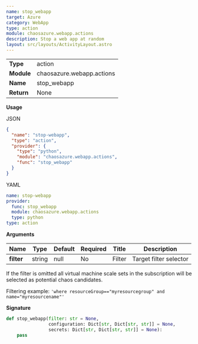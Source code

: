```yaml
---
name: stop_webapp
target: Azure
category: WebApp
type: action
module: chaosazure.webapp.actions
description: Stop a web app at random
layout: src/layouts/ActivityLayout.astro
---
```


|            |                           |
| ---------- | ------------------------- |
| **Type**   | action                    |
| **Module** | chaosazure.webapp.actions |
| **Name**   | stop_webapp               |
| **Return** | None                      |

**Usage**

JSON

```json
{
  "name": "stop-webapp",
  "type": "action",
  "provider": {
    "type": "python",
    "module": "chaosazure.webapp.actions",
    "func": "stop_webapp"
  }
}
```

YAML

```yaml
name: stop-webapp
provider:
  func: stop_webapp
  module: chaosazure.webapp.actions
  type: python
type: action
```

**Arguments**

| Name       | Type   | Default | Required | Title  | Description            |
| ---------- | ------ | ------- | -------- | ------ | ---------------------- |
| **filter** | string | null    | No       | Filter | Target filter selector |

If the filter is omitted all virtual machine scale sets in the subscription will be selected as potential chaos candidates.

Filtering example: `'where resourceGroup=="myresourcegroup" and name="myresourcename"'`

**Signature**

```python
def stop_webapp(filter: str = None,
                configuration: Dict[str, Dict[str, str]] = None,
                secrets: Dict[str, Dict[str, str]] = None):
    pass
```
